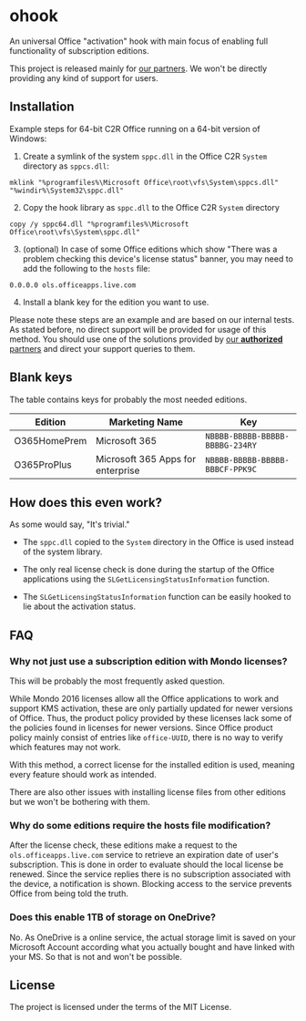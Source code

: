 ohook
=====
An universal Office "activation" hook with main focus of enabling full functionality of subscription editions.

This project is released mainly for [our partners](https://massgrave.dev/ohook.html). We won't be directly providing any kind of support for users.

Installation
------------
Example steps for 64-bit C2R Office running on a 64-bit version of Windows:

1. Create a symlink of the system `sppc.dll` in the Office C2R `System` directory as `sppcs.dll`:
```
mklink "%programfiles%\Microsoft Office\root\vfs\System\sppcs.dll" "%windir%\System32\sppc.dll"
```

2. Copy the hook library as `sppc.dll` to the Office C2R `System` directory
```
copy /y sppc64.dll "%programfiles%\Microsoft Office\root\vfs\System\sppc.dll"
```

3. (optional) In case of some Office editions which show "There was a problem checking this device's license status" banner, you may need to add the following to the `hosts` file:
```
0.0.0.0 ols.officeapps.live.com
```

4. Install a blank key for the edition you want to use.

Please note these steps are an example and are based on our internal tests. As stated before, no direct support will be provided for usage of this method. You should use one of the solutions provided by [our **authorized** partners](https://massgrave.dev/ohook.html) and direct your support queries to them.

Blank keys
----------
The table contains keys for probably the most needed editions.

|Edition|Marketing Name|Key|
|-------|--------------|---|
|O365HomePrem|Microsoft 365|`NBBBB-BBBBB-BBBBB-BBBBG-234RY`|
|O365ProPlus|Microsoft 365 Apps for enterprise|`NBBBB-BBBBB-BBBBB-BBBCF-PPK9C`|

How does this even work?
------------------------
As some would say, "It's trivial."

* The `sppc.dll` copied to the `System` directory in the Office is used instead of the system library.

* The only real license check is done during the startup of the Office applications using the `SLGetLicensingStatusInformation` function.

* The `SLGetLicensingStatusInformation` function can be easily hooked to lie about the activation status.

FAQ
---
### Why not just use a subscription edition with Mondo licenses?
This will be probably the most frequently asked question.

While Mondo 2016 licenses allow all the Office applications to work and support KMS activation, these are only partially updated for newer versions of Office. Thus, the product policy provided by these licenses lack some of the policies found in licenses for newer versions. Since Office product policy mainly consist of entries like `office-UUID`, there is no way to verify which features may not work.

With this method, a correct license for the installed edition is used, meaning every feature should work as intended.

There are also other issues with installing license files from other editions but we won't be bothering with them.

### Why do some editions require the hosts file modification?
After the license check, these editions make a request to the `ols.officeapps.live.com` service to retrieve an expiration date of user's subscription. This is done in order to evaluate should the local license be renewed. Since the service replies there is no subscription associated with the device, a notification is shown. Blocking access to the service prevents Office from being told the truth.

### Does this enable 1TB of storage on OneDrive?
No. As OneDrive is a online service, the actual storage limit is saved on your Microsoft Account according what you actually bought and have linked with your MS. So that is not and won't be possible.

License
-------
The project is licensed under the terms of the MIT License.
